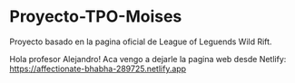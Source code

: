 # Proyecto-TPO-Moises
Proyecto basado en la pagina oficial de League of Leguends Wild Rift.



Hola profesor Alejandro!
Aca vengo a dejarle la pagina web desde Netlify: https://affectionate-bhabha-289725.netlify.app
